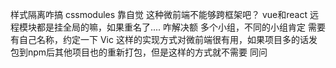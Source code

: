 样式隔离咋搞 cssmodules
靠自觉
这种微前端不能够跨框架吧？
vue和react
远程模块都是挂全局的嘛，如果重名了.... 咋解决额
多个小组，不同的小组肯定 需要有自己名称，约定一下
Vic 这样的实现方式对微前端很有用，如果项目多的话发包到npm后其他项目也的重新打包，但是这样的方式就不需要
同问